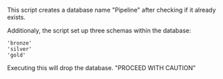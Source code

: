 This script creates a database name "Pipeline" after checking if it 
already exists.

Additionaly, the script set up three schemas within the database: 

	'bronze'
	'silver'
	'gold'

Executing this will drop the database.
"PROCEED WITH CAUTION"
